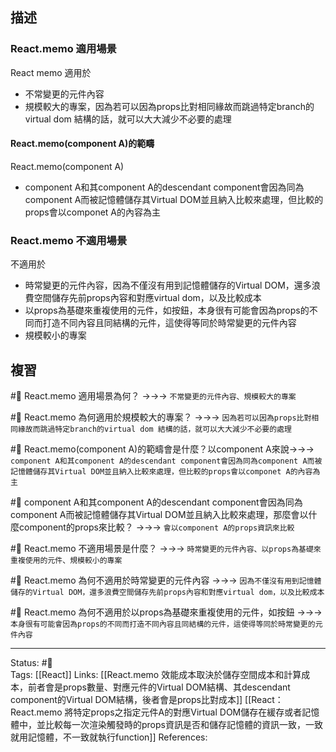 ## 描述



### React.memo 適用場景
React memo 適用於
- 不常變更的元件內容
- 規模較大的專案，因為若可以因為props比對相同緣故而跳過特定branch的virtual dom 結構的話，就可以大大減少不必要的處理

#### React.memo(component A)的範疇
React.memo(component A)
- component A和其component A的descendant component會因為同為component A而被記憶體儲存其Virtual DOM並且納入比較來處理，但比較的props會以componet A的內容為主

### React.memo 不適用場景

不適用於
- 時常變更的元件內容，因為不僅沒有用到記憶體儲存的Virtual DOM，還多浪費空間儲存先前props內容和對應virtual dom，以及比較成本
- 以props為基礎來重複使用的元件，如按鈕，本身很有可能會因為props的不同而打造不同內容且同結構的元件，這使得等同於時常變更的元件內容
- 規模較小的專案

## 複習

#🧠 React.memo 適用場景為何？ ->->-> `不常變更的元件內容、規模較大的專案`
<!--SR:!2022-10-30,15,250-->

#🧠 React.memo 為何適用於規模較大的專案？ ->->-> `因為若可以因為props比對相同緣故而跳過特定branch的virtual dom 結構的話，就可以大大減少不必要的處理`
<!--SR:!2022-10-19,10,250-->

#🧠 React.memo(component A)的範疇會是什麼？以component A來說->->-> `component A和其component A的descendant component會因為同為component A而被記憶體儲存其Virtual DOM並且納入比較來處理，但比較的props會以componet A的內容為主`
<!--SR:!2022-10-18,9,250-->

#🧠 component A和其component A的descendant component會因為同為component A而被記憶體儲存其Virtual DOM並且納入比較來處理，那麼會以什麼component的props來比較？ ->->-> `會以component A的props資訊來比較`
<!--SR:!2022-11-05,20,250-->


#🧠 React.memo 不適用場景是什麼？ ->->-> `時常變更的元件內容、以props為基礎來重複使用的元件、規模較小的專案`
<!--SR:!2022-10-17,8,250-->


#🧠 React.memo 為何不適用於時常變更的元件內容 ->->-> `因為不僅沒有用到記憶體儲存的Virtual DOM，還多浪費空間儲存先前props內容和對應virtual dom，以及比較成本`
<!--SR:!2022-10-19,10,250-->


#🧠 React.memo 為何不適用於以props為基礎來重複使用的元件，如按鈕  ->->-> `本身很有可能會因為props的不同而打造不同內容且同結構的元件，這使得等同於時常變更的元件內容`
<!--SR:!2022-10-17,8,250-->


---
Status: #🌱  
Tags:
[[React]]
Links:
[[React.memo 效能成本取決於儲存空間成本和計算成本，前者會是props數量、對應元件的Virtual DOM結構、其descendant component的Virtual DOM結構，後者會是props比對成本]]
[[React：React.memo 將特定props之指定元件A的對應Virtual DOM儲存在緩存或者記憶體中，並比較每一次渲染觸發時的props資訊是否和儲存記憶體的資訊一致，一致就用記憶體，不一致就執行function]]
References: